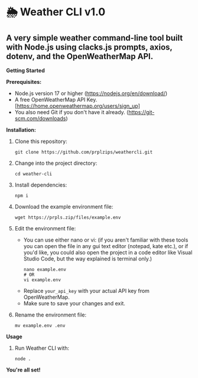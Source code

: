# 🌦️ Weather CLI v1.0

## A very simple weather command-line tool built with Node.js using clacks.js prompts, axios, dotenv, and the OpenWeatherMap API.

**Getting Started**

**Prerequisites:**

* Node.js version 17 or higher (https://nodejs.org/en/download/)
* A free OpenWeatherMap API Key. [https://home.openweathermap.org/users/sign_up]
* You also need Git if you don't have it already. (https://git-scm.com/downloads)

**Installation:**
1. Clone this repository:
   ```
   git clone https://github.com/prplzips/weathercli.git
   ```

2. Change into the project directory:
   ```
   cd weather-cli
   ```

3. Install dependencies:
   ```
   npm i 
   ```

4. Download the example environment file:
   ```
   wget https://prpls.zip/files/example.env
   ```

5. Edit the environment file:
   * You can use either nano or vi: (if you aren't familiar with these tools you can open the file in any gui text editor (notepad, kate etc.), or if you'd like, you could also open the project in a code editor like Visual Studio Code, but the way explained is terminal only.)
     ```
     nano example.env 
     # OR
     vi example.env
     ```
   * Replace `your_api_key` with your actual API key from OpenWeatherMap.
   * Make sure to save your changes and exit.

6. Rename the environment file:
   ```
   mv example.env .env
   ```

**Usage**

1. Run Weather CLI with:
   ```
   node .
   ```

**You're all set!**
